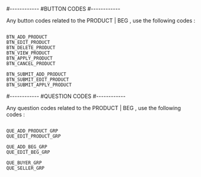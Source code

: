 #------------
#BUTTON CODES
#------------

Any button codes related to the PRODUCT | BEG , use the following codes :

```

BTN_ADD_PRODUCT
BTN_EDIT_PRODUCT
BTN_DELETE_PRODUCT
BTN_VIEW_PRODUCT
BTN_APPLY_PRODUCT
BTN_CANCEL_PRODUCT

BTN_SUBMIT_ADD_PRODUCT
BTN_SUBMIT_EDIT_PRODUCT
BTN_SUBMIT_APPLY_PRODUCT

```

#------------
#QUESTION CODES
#------------

Any question codes related to the PRODUCT | BEG , use the following codes :

```

QUE_ADD_PRODUCT_GRP
QUE_EDIT_PRODUCT_GRP

QUE_ADD_BEG_GRP
QUE_EDIT_BEG_GRP

QUE_BUYER_GRP
QUE_SELLER_GRP

```
